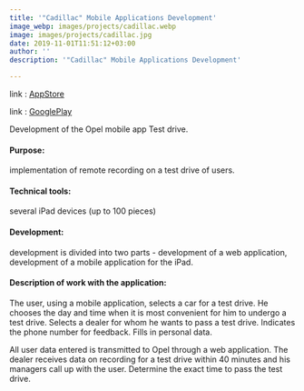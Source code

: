 ```yaml
---
title: '"Cadillac" Mobile Applications Development'
image_webp: images/projects/cadillac.webp
image: images/projects/cadillac.jpg
date: 2019-11-01T11:51:12+03:00
author: ''
description: '"Cadillac" Mobile Applications Development'

---
```

link : [AppStore](https://apps.apple.com/us/app/mycadillac/id398605251) 

link : [GooglePlay](https://play.google.com/store/apps/details?id=com.gm.cadillac.nomad.ownership)

Development of the Opel mobile app Test drive.

#### Purpose:

implementation of remote recording on a test drive of users.

#### Technical tools:

several iPad devices (up to 100 pieces)

#### Development:

development is divided into two parts - development of a web application, development of a mobile application for the iPad.

#### Description of work with the application:

The user, using a mobile application, selects a car for a test drive. He chooses the day and time when it is most convenient for him to undergo a test drive. Selects a dealer for whom he wants to pass a test drive. Indicates the phone number for feedback. Fills in personal data.

All user data entered is transmitted to Opel through a web application. The dealer receives data on recording for a test drive within 40 minutes and his managers call up with the user. Determine the exact time to pass the test drive.